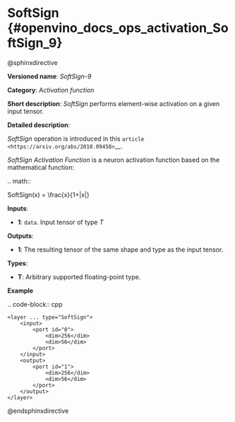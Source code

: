 # SoftSign {#openvino_docs_ops_activation_SoftSign_9}

@sphinxdirective

**Versioned name**: *SoftSign-9*

**Category**: *Activation function*

**Short description**: *SoftSign* performs element-wise activation on a given input tensor.

**Detailed description**: 

*SoftSign* operation is introduced in this `article <https://arxiv.org/abs/2010.09458>`__.

*SoftSign Activation Function* is a neuron activation function based on the mathematical function:

.. math::

   SoftSign(x) = \frac{x}{1+|x|}


**Inputs**:

* **1**: `data`. Input tensor of type *T*

**Outputs**:

* **1**: The resulting tensor of the same shape and type as the input tensor.

**Types**:

* **T**: Arbitrary supported floating-point type.

**Example**

.. code-block:: cpp 

    <layer ... type="SoftSign">
        <input>
            <port id="0">
                <dim>256</dim>
                <dim>56</dim>
            </port>
        </input>
        <output>
            <port id="1">
                <dim>256</dim>
                <dim>56</dim>
            </port>
        </output>
    </layer>

@endsphinxdirective
